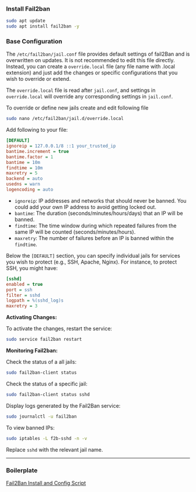 ### Install Fail2ban

```bash
sudo apt update
sudo apt install fail2ban -y
```

### Base Configuration

The `/etc/fail2ban/jail.conf` file provides default settings of fail2Ban and is overwritten on updates. It is not recommended to edit this file directly. Instead, you can create a `override.local` file (any file name with .local extension) and just add the changes or specific configurations that you wish to override or extend.

The `override.local` file is read after `jail.conf`, and settings in `override.local` will override any corresponding settings in `jail.conf`.


To override or define new jails create and edit following file

```bash
sudo nano /etc/fail2ban/jail.d/override.local
```

Add following to your file:

```ini
[DEFAULT]
ignoreip = 127.0.0.1/8 ::1 your_trusted_ip
bantime.increment = true
bantime.factor = 1
bantime = 10m
findtime = 10m
maxretry = 5
backend = auto
usedns = warn
logencoding = auto
```

- `ignoreip`: IP addresses and networks that should never be banned. You could add your own IP address to avoid getting locked out.
- `bantime`: The duration (seconds/minutes/hours/days) that an IP will be banned.
- `findtime`: The time window during which repeated failures from the same IP will be counted (seconds/minutes/hours).
- `maxretry`: The number of failures before an IP is banned within the `findtime`.

Below the `[DEFAULT]` section, you can specify individual jails for services you wish to protect (e.g., SSH, Apache, Nginx). For instance, to protect SSH, you might have:

```ini
[sshd]
enabled = true
port = ssh
filter = sshd
logpath = %(sshd_log)s
maxretry = 3
```

**Activating Changes:**

To activate the changes, restart the service:

```bash
sudo service fail2ban restart
```

**Monitoring Fail2ban:**

Check the status of a all jails:

```bash
sudo fail2ban-client status
```

Check the status of a specific jail:

```bash
sudo fail2ban-client status sshd
```

Display logs generated by the Fail2Ban service:
```bash
sudo journalctl -u fail2ban
```

To view banned IPs:

```bash
sudo iptables -L f2b-sshd -n -v
```

Replace `sshd` with the relevant jail name.


-------------------

### Boilerplate

[Fail2Ban Install and Config Script](../scripts/fail2ban.sh)